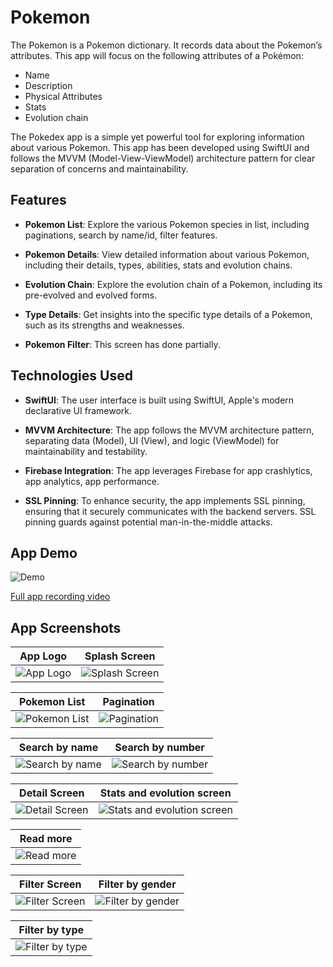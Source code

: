 # Pokemon
The Pokemon is a Pokemon dictionary. It records data about the Pokemon’s attributes. This app will focus on the following attributes of a Pokémon: 
- Name
- Description
- Physical Attributes
- Stats
- Evolution chain
 
The Pokedex app is a simple yet powerful tool for exploring information about various Pokemon. This app has been developed using SwiftUI and follows the MVVM (Model-View-ViewModel) architecture pattern for clear separation of concerns and maintainability.

## Features

- **Pokemon List**: Explore the various Pokemon species in list, including paginations, search by name/id, filter features.
- **Pokemon Details**: View detailed information about various Pokemon, including their details, types, abilities, stats and evolution chains.

- **Evolution Chain**: Explore the evolution chain of a Pokemon, including its pre-evolved and evolved forms.

- **Type Details**: Get insights into the specific type details of a Pokemon, such as its strengths and weaknesses.
- **Pokemon Filter**: This screen has done partially.


## Technologies Used

- **SwiftUI**: The user interface is built using SwiftUI, Apple's modern declarative UI framework.

- **MVVM Architecture**: The app follows the MVVM architecture pattern, separating data (Model), UI (View), and logic (ViewModel) for maintainability and testability.
- **Firebase Integration**: The app leverages Firebase for app crashlytics, app analytics, app performance. 

- **SSL Pinning**: To enhance security, the app implements SSL pinning, ensuring that it securely communicates with the backend servers. SSL pinning guards against potential man-in-the-middle attacks.

## App Demo
![Demo](Pokedex/Screenshots/AppRecording.gif)

[Full app recording video](https://drive.google.com/file/d/1uvwxSD7uFrA7vr1vESRQHYveaxnsVeWN/view?usp=share_link)

## App Screenshots

| App Logo                                | Splash Screen                                |
| -------------------------------------- | ------------------------------------------- |
| ![App Logo](Pokedex/Screenshots/1_AppLogo.png) | ![Splash Screen](Pokedex/Screenshots/2_Splashscreen.png) |



| Pokemon List                                | Pagination                                |
| -------------------------------------- | ------------------------------------------- |
| ![Pokemon List](Pokedex/Screenshots/3_Listscreen.png) | ![Pagination](Pokedex/Screenshots/4_PagignationScreen.png) |


| Search by name                                | Search by number                                |
| -------------------------------------- | ------------------------------------------- |
| ![Search by name](Pokedex/Screenshots/5_SearchByName.png) | ![Search by number](Pokedex/Screenshots/6_SearchByNumber.png) |



| Detail Screen                                | Stats and evolution screen                                |
| -------------------------------------- | ------------------------------------------- |
| ![Detail Screen](Pokedex/Screenshots/7_DetailScreen.png) | ![Stats and evolution screen](Pokedex/Screenshots/8_StatsAndEvolutionScreen.png) |


| Read more                                |
| -------------------------------------- |
| ![Read more](Pokedex/Screenshots/9_ReadMoreScreen.png) |



| Filter Screen                                | Filter by gender                                |
| -------------------------------------- | ------------------------------------------- |
| ![Filter Screen](Pokedex/Screenshots/10_FilterScreen.png) | ![Filter by gender](Pokedex/Screenshots/11_FilterGender.png) |


| Filter by type                                |
| -------------------------------------- |
| ![Filter by type](Pokedex/Screenshots/12_FilterTypeScreen.png) |
